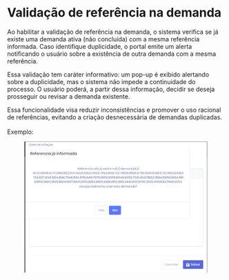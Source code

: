 # Validação de referência na demanda

Ao habilitar a validação de referência na demanda, o sistema verifica se já existe uma demanda ativa (não concluída) com a mesma referência informada. Caso identifique duplicidade, o portal emite um alerta notificando o usuário sobre a existência de outra demanda com a mesma referência.

Essa validação tem caráter informativo: um pop-up é exibido alertando sobre a duplicidade, mas o sistema não impede a continuidade do processo. O usuário poderá, a partir dessa informação, decidir se deseja prosseguir ou revisar a demanda existente.

Essa funcionalidade visa reduzir inconsistências e promover o uso racional de referências, evitando a criação desnecessária de demandas duplicadas.\
\
Exemplo:

<figure><img src="../.gitbook/assets/image (3).png" alt=""><figcaption></figcaption></figure>
